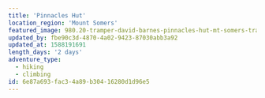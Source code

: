 ```yaml
---
title: 'Pinnacles Hut'
location_region: 'Mount Somers'
featured_image: 980.20-tramper-david-barnes-pinnacles-hut-mt-somers-track-hakatere-cp-canterbury.jpg
updated_by: fbe90c3d-4870-4a02-9423-87030abb3a92
updated_at: 1588191691
length_days: '2 days'
adventure_type:
  - hiking
  - climbing
id: 6e87a693-fac3-4a89-b304-16280d1d96e5
---
```


